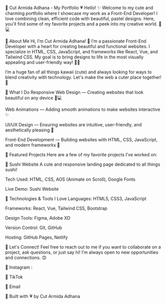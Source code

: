 🌸 Cut Armida Adhana - My Portfolio 💗
Hello! ✨
Welcome to my cute and charming portfolio where I showcase my work as a Front-End Developer! I love combining clean, efficient code with beautiful, pastel designs. Here, you'll find some of my favorite projects and a peek into my creative world. 🌷💻

🌟 About Me
Hi, I’m Cut Armida Adhana! 👋
I’m a passionate Front-End Developer with a heart for creating beautiful and functional websites. I specialize in HTML, CSS, JavaScript, and frameworks like React, Vue, and Tailwind CSS. My goal is to bring designs to life in the most visually appealing and user-friendly way! 🌸✨

I’m a huge fan of all things kawaii (cute) and always looking for ways to blend creativity with technology. Let's make the web a cuter place together! 💖

🌈 What I Do
Responsive Web Design — Creating websites that look beautiful on any device 📱💻

Web Animations — Adding smooth animations to make websites interactive ✨

UI/UX Design — Ensuring websites are intuitive, user-friendly, and aesthetically pleasing 🌟

Front-End Development — Building websites with HTML, CSS, JavaScript, and modern frameworks 🎨

📸 Featured Projects
Here are a few of my favorite projects I’ve worked on:

🍣 Sushi Website
A cute and responsive landing page dedicated to all things sushi!

Tech Used: HTML, CSS, AOS (Animate on Scroll), Google Fonts

Live Demo: Sushi Website


🧁 Technologies & Tools I Love
Languages: HTML5, CSS3, JavaScript

Frameworks: React, Vue, Tailwind CSS, Bootstrap

Design Tools: Figma, Adobe XD

Version Control: Git, GitHub

Hosting: GitHub Pages, Netlify

💬 Let's Connect!
Feel free to reach out to me if you want to collaborate on a project, ask questions, or just say hi! I’m always open to new opportunities and connections. 😊

🌷 Instagram :

🌸 TikTok

💌 Email

🍡 Built with 💗 by Cut Armida Adhana
